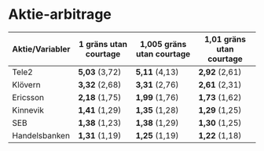 # Aktie-arbitrage


| Aktie/Variabler| 1 gräns utan courtage | 1,005 gräns utan courtage | 1,01 gräns utan courtage |
| --- | --- | --- | --- |
| Tele2 | **5,03** (3,72) | **5,11** (4,13) | **2,92** (2,61) |
| Klövern | **3,32** (2,68) | **3,31** (2,76) | **2,61** (2,31) |
| Ericsson | **2,18** (1,75) | **1,99** (1,76) | **1,73** (1,62) |
| Kinnevik | **1,41** (1,29) | **1,35** (1,28) | **1,29** (1,25) |
| SEB | **1,38** (1,23) | **1,38** (1,29) | **1,30** (1,25) |
| Handelsbanken | **1,31** (1,19) | **1,25** (1,19) | **1,22** (1,18) |
